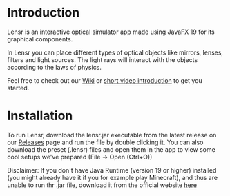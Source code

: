 # Introduction
Lensr is an interactive optical simulator app made using JavaFX 19 for its graphical components.

In Lensr you can place different types of optical objects like mirrors, lenses, filters and light sources. The light rays will interact with the objects according to the laws of physics.

Feel free to check out our [Wiki](https://github.com/Adept-Unit-of-Tech-Innovators/Lensr/wiki) or [short video introduction](https://youtu.be/vNcO53g4Qb8?si=USa82o8ExrsD2_nd) to get you started.

# Installation
To run Lensr, download the lensr.jar executable from the latest release on our [Releases](https://github.com/Adept-Unit-of-Tech-Innovators/Lensr/releases) page and run the file by double clicking it.
You can also download the preset (.lensr) files and open them in the app to view some cool setups we've prepared (File -> Open (Ctrl+O))

Disclaimer:
If you don't have Java Runtime (version 19 or higher) installed (you might already have it if you for example play Minecraft), and thus are unable to run thr .jar file, download it from the official website [here](https://jdk.java.net/java-se-ri/19)
